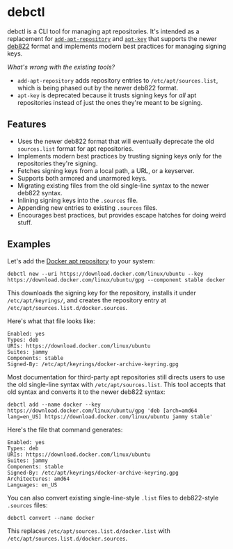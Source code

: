 # debctl

debctl is a CLI tool for managing apt repositories. It's intended as a
replacement for
[`add-apt-repository`](https://manpages.debian.org/buster/software-properties-common/add-apt-repository.1.en.html)
and [`apt-key`](https://manpages.debian.org/testing/apt/apt-key.8.en.html) that
supports the newer
[deb822](https://manpages.debian.org/stretch/apt/sources.list.5.en.html#DEB822-STYLE_FORMAT)
format and implements modern best practices for managing signing keys.

*What's wrong with the existing tools?*

- `add-apt-repository` adds repository entries to `/etc/apt/sources.list`, which
  is being phased out by the newer deb822 format.
- `apt-key` is deprecated because it trusts signing keys for *all* apt
  repositories instead of just the ones they're meant to be signing.

## Features

- Uses the newer deb822 format that will eventually deprecate the old
  `sources.list` format for apt repositories.
- Implements modern best practices by trusting signing keys only for the
  repositories they're signing.
- Fetches signing keys from a local path, a URL, or a keyserver.
- Supports both armored and unarmored keys.
- Migrating existing files from the old single-line syntax to the newer deb822
  syntax.
- Inlining signing keys into the `.sources` file.
- Appending new entries to existing `.sources` files.
- Encourages best practices, but provides escape hatches for doing weird stuff.

## Examples

Let's add the [Docker apt
repository](https://docs.docker.com/engine/install/ubuntu/) to your system:

```shell
debctl new --uri https://download.docker.com/linux/ubuntu --key https://download.docker.com/linux/ubuntu/gpg --component stable docker
```

This downloads the signing key for the repository, installs it under
`/etc/apt/keyrings/`, and creates the repository entry at
`/etc/apt/sources.list.d/docker.sources`.

Here's what that file looks like:

```
Enabled: yes
Types: deb
URIs: https://download.docker.com/linux/ubuntu
Suites: jammy
Components: stable
Signed-By: /etc/apt/keyrings/docker-archive-keyring.gpg
```

Most documentation for third-party apt repositories still directs users to use
the old single-line syntax with `/etc/apt/sources.list`. This tool accepts that
old syntax and converts it to the newer deb822 syntax:

```shell
debctl add --name docker --key https://download.docker.com/linux/ubuntu/gpg 'deb [arch=amd64 lang=en_US] https://download.docker.com/linux/ubuntu jammy stable'
```

Here's the file that command generates:

```
Enabled: yes
Types: deb
URIs: https://download.docker.com/linux/ubuntu
Suites: jammy
Components: stable
Signed-By: /etc/apt/keyrings/docker-archive-keyring.gpg
Architectures: amd64
Languages: en_US
```

You can also convert existing single-line-style `.list` files to deb822-style
`.sources` files:

```shell
debctl convert --name docker
```

This replaces `/etc/apt/sources.list.d/docker.list` with
`/etc/apt/sources.list.d/docker.sources`.
